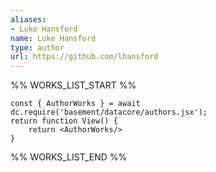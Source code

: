 ```yaml
---
aliases:
- Luke Hansford
name: Luke Hansford
type: author
url: https://github.com/lhansford
---
```



%% WORKS_LIST_START %%

```datacorejsx
const { AuthorWorks } = await dc.require('basement/datacore/authors.jsx');
return function View() {
    return <AuthorWorks/>
}
```
%% WORKS_LIST_END %%